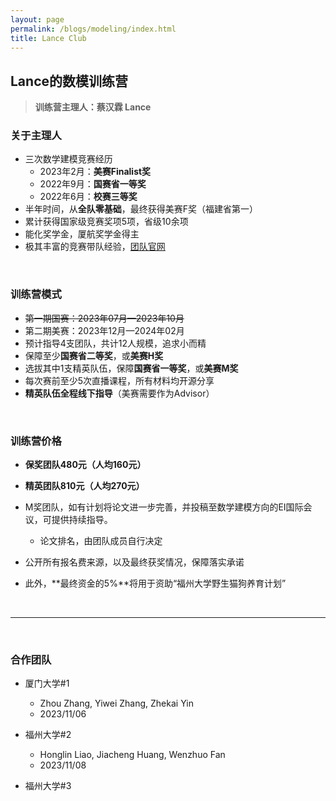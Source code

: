```yaml
---
layout: page
permalink: /blogs/modeling/index.html
title: Lance Club
---
```


## Lance的数模训练营

> **训练营主理人：蔡汉霖 Lance**

### 关于主理人

- 三次数学建模竞赛经历
    - 2023年2月：**美赛Finalist奖**
    - 2022年9月：**国赛省一等奖**
    - 2022年6月：**校赛三等奖**
- 半年时间，从**全队零基础**，最终获得美赛F奖（福建省第一）
- 累计获得国家级竞赛奖项5项，省级10余项
- 能化奖学金，厦航奖学金得主
- 极其丰富的竞赛带队经验，[团队官网](https://fzuiot.site/)

<br>

### 训练营模式

- ~~第一期国赛：2023年07月—2023年10月~~
- 第二期美赛：2023年12月—2024年02月
- 预计指导4支团队，共计12人规模，追求小而精
- 保障至少**国赛省二等奖**，或**美赛H奖**
- 选拔其中1支精英队伍，保障**国赛省一等奖**，或**美赛M奖**
- 每次赛前至少5次直播课程，所有材料均开源分享
- **精英队伍全程线下指导**（美赛需要作为Advisor）

<br>

### 训练营价格

- **保奖团队480元（人均160元）**
- **精英团队810元（人均270元）**
- M奖团队，如有计划将论文进一步完善，并投稿至数学建模方向的EI国际会议，可提供持续指导。
  - 论文排名，由团队成员自行决定

- 公开所有报名费来源，以及最终获奖情况，保障落实承诺
- 此外，**最终资金的5%**将用于资助“福州大学野生猫狗养育计划”

<br>

---

<br>

### 合作团队

- 厦门大学#1
  - Zhou Zhang, Yiwei Zhang, Zhekai Yin
  - 2023/11/06
- 福州大学#2
  - Honglin Liao, Jiacheng Huang, Wenzhuo Fan
  - 2023/11/08

- 福州大学#3



<br>

